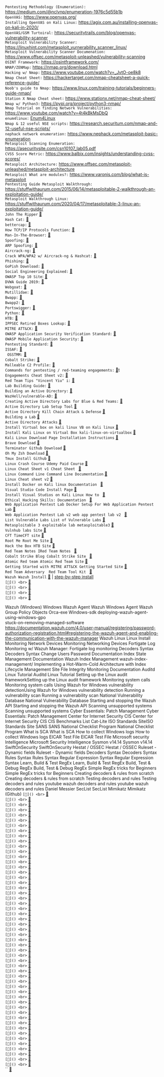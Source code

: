 `Pentesting Methodology (Enumeration):` https://medium.com/@nclvnp/enumeration-1976c5d55b1b <br>
`OpenVAS:` https://www.openvas.org/ <br>
`Installing OpenVAS on Kali Linux:` https://agix.com.au/installing-openvas-on-kali-in-2020/ <br>
`OpenVAS/GSM Turtoiral:`  https://securitytrails.com/blog/openvas-vulnerability-scanner <br>
`Metasploit Vulnerability Scanner:` https://linuxhint.com/metasploit_vurnerability_scanner_linux/ <br>
`Metasploit Vulnerability Scanner Documenation:` https://www.offsec.com/metasploit-unleashed/vulnerability-scanning <br>
`OSINT Framework:` https://osintframework.com/ <br>
`NMAP/ZENMap:` https://nmap.org/download.html <br>
`Hacking w/ Nmap:` https://www.youtube.com/watch?v=_JvtO-oe8k8 <br>
`Nmap Cheat Sheet:` https://hackertarget.com/nmap-cheatsheet-a-quick-reference-guide/ <br>
`Noob's guide to Nmap:` https://www.linux.com/training-tutorials/beginners-guide-nmap/ <br>
`Station X Nmap Cheat sheet:` https://www.stationx.net/nmap-cheat-sheet/ <br>
`Nmap w/ Python3:` https://pypi.org/project/python3-nmap/ <br>
`Nmap Tutorial on finding Network Vulnerabilities:` https://www.youtube.com/watch?v=4t4kBkMsDbQ <br>
`enum4linux:` [Enum4Linux](https://labs.portcullis.co.uk/tools/enum4linux/#:~:text=Enum4linux%20is%20a%20tool%20for,%2C%20rpclient%2C%20net%20and%20nmblookup.url) <br>
`Nmap & 12 useful NSE scripts:` https://research.securitum.com/nmap-and-12-useful-nse-scripts/ <br>
`nephack network enumeration:` https://www.nephack.com/metasploit-basic-enumeration <br>
`Metasploit Scanning Enumeration:` https://asecuritysite.com/csn10107_lab05.pdf <br>
`CVSS Score Metric:` https://www.balbix.com/insights/understanding-cvss-scores/ <br>
`Metasploit Architecture:` https://www.offsec.com/metasploit-unleashed/metasploit-architecture <br>
`Metasploit What are modules?:` https://www.varonis.com/blog/what-is-metasploit <br>
`Pentesting Guide Metasploit Walkthrough:` https://stuffwithaurum.com/2015/06/14/metasploitable-2-walkthrough-an-exploitation-guide/ <br>
`Metasploit Walkthrough Linux:` https://stuffwithaurum.com/2020/04/17/metasploitable-3-linux-an-exploitation-guide/ <br>
`John The Ripper` [🔗](https://countuponsecurity.files.wordpress.com/2016/09/jtr-cheat-sheet.pdf&ved=2ahUKEwiyuLm5vOLuAhVhu1kKHZOhDxAQFjAAegQIARAB&usg=AOvVaw3pcj4E387RoazPnuRH7LDTu)<br>
`Hash Cat:` [🔗](https://www.blackhillsinfosec.com/wp-content/uploads/2020/09/HashcatCheatSheet.v2018.1b.pdf) <br>
`bettercap:` [🔗](https://www.bettercap.org/) <br>
`How TCP/IP Protocols Function:` [🔗](https://docs.oracle.com/cd/E18752_01/html/816-4554/ipov-29.html) <br>
`Man-In-The-Browser:` [🔗](https://doubleoctopus.com/security-wiki/threats-and-tools/man-in-the-browser-attack/) <br>
`Spoofing:` [🔗](https://www.cyberpunk.rs/whats-spoofing-and-how-to-defend-agai) <br>
`ARP Spoofing:` [🔗](https://huzeifabhai.blogspot.com/2011/08/arp-spoofing-explained.html) <br>
`Aircrack-ng:` [🔗](https://www.aircrack-ng.org/doku.php?id=cracking_wpa) <br>
`Crack WPA/WPA2 w/ Aircrack-ng & Hashcat:` [🔗](https://medium.com/@brannondorsey/crack-wpa-wpa2-wi-fi-routers-with-aircrack-ng-and-hashcat-a5a5d3ffea46) <br>
`Phishing:` [🔗](https://www.ired.team/offensive-security/initial-access/phishing-with-gophish-and-digitalocean) <br>
`GoPish Download:` [🔗](https://github.com/gophish/gophish/releases) <br>
`Social Engineering Explained:` [🔗](https://www.tripwire.com/state-of-security/5-social-engineering-attacks-to-watch-out-for)  <br>
`OWASP Top 10 Site`: [🔗](https://owasp.org/www-project-top-ten/) <br>
`DVWA Guide 2019:` [🔗](https://github.com/keewenaw/dvwa-guide-2019/tree/master/low) <br>
`Webgoat:`  [🔗](https://offensivehack.wordpress.com/2018/07/17/webgoat-walkthrough/) <br>
`Mutillidae:` [🔗](https://matrixlabsblog.wordpress.com/2019/04/14/owasp-mutillidae-walkthrough/) <br>
`Bwapp:` [🔗](https://jaiguptanick.github.io/Blog/blog/Walkthrough_of_bWAPP_solutions_A1_injection_writeups/) <br>
`Bwapp2:` [🔗](https://jaiguptanick.github.io/Blog/blog/Walkthrough_of_bWAPP_solutions_A4_Insecure_Direct_Object_References_writeups/) <br>
`Portswigger:` [🔗](https://portswigger.net/web-security/all-labs) <br>
`Python:` [🔗](https://github.com/wilfredinni/python-cheatsheet)  <br>
`HTB:` [🔗](https://www.youtube.com/c/ippsec/videos) <br>
`IPPSEC Retired Boxes Lookup:` [🔗](https://ippsec.rocks/?) <br>
`MITRE ATT&CK:` [🔗](https://attack.mitre.org/) <br>
`OWASP Application Security Verification Standard:` [🔗](https://owasp.org/www-project-application-security-verification-standard/) <br>
`OWASP Mobile Application Security:` [🔗](https://owasp.org/www-project-mobile-app-security/) <br>
`Pentesting Standard:` [🔗](http://www.pentest-standard.org/index.php/Main_Page) <br>
`ISSAF:` [🔗](https://untrustednetwork.net/files/issaf0.2.1.pdf) <br>
` OSSTMM:` [🔗](https://www.isecom.org/OSSTMM.3.pdf) <br>
`Cobalt Strike:` [🔗](https://www.cobaltstrike.com/training/) <br>
`Malleable C2 Profile:` [🔗](https://raw.githubusercontent.com/bigb0sss/RedTeam-OffensiveSecurity/master/01-CobaltStrike/malleable_C2_profile/CS4.0_guideline.profile) <br>
`Commands for pentesting / red-teaming engagements:` [🔗](https://www.ired.team/offensive-security-experiments/offensive-security-cheetsheets)t <br>
`Engagements Cheat Sheet v2:` [🔗](https://www.ired.team/offensive-security-experiments/offensive-security-cheetsheets) <br>
`Red Team Tips "Vincent Yiu" i:` [🔗](https://www.vincentyiu.com/red-team-tips) <br>
`Lab Building Guide:` [🔗](https://medium.com/@vartaisecurity/lab-building-guide-virtual-active-directory-5f0d0c8eb907) <br>
`Building an Active Directory:` [🔗](https://robertscocca.medium.com/building-an-active-directory-lab-82170dd73fb4) <br>
`WazHell/vulnerable-AD:` [🔗](https://github.com/WazeHell/vulnerable-AD) <br>
`Creating Active Directory Labs for Blue & Red Teams:` [🔗](https://sec-consult.com/blog/detail/creating-active-directory-labs-for-blue-and-red-teams/) <br>
`Active Directory Lab Setup Tool` [🔗](https://browninfosecguy.com/Active-Directory-Lab-Setup-Tool) <br>
`Active Directory Kill Chain Attack & Defense` [🔗](https://github.com/infosecn1nja/AD-Attack-Defense/blob/master/README.md)<br>
`Building a Lab` [🔗](https://github.com/rmusser01/Infosec_Reference/blob/master/Draft/Building_A_Lab.md#AD) <br>
`Active Directory Attacks` [🔗](https://github.com/swisskyrepo/PayloadsAllTheThings/blob/master/Methodology%20and%20Resources/Active%20Directory%20Attack.md) <br>
`Install Virtual box on kali linux VB on Kali linux` [🔗](https://computingforgeeks.com/install-virtualbox-on-kali-linux-linux-mint/) <br>
`Install Kali Linux on Virtual Box kali-linux-on-virtualbox` [🔗](https://phoenixnap.com/kb/how-to-install-kali-linux-on-virtualbox) <br>
`Kali Linux Download Page Installation Instructions` [🔗](https://www.kali.org/docs/installation) <br>
`Brave Download` [🔗](https://brave.com/linux/) <br>
`Terminator Github Download` [🔗](https://github.com/gnome-terminator/terminator) <br>
`Oh My Zsh Download` [🔗](https://github.com/ohmyzsh/ohmyzshv) <br>
`Tmux Install Github` [🔗](https://github.com/gpakosz/.tmux) <br>
`Linux Crash Course Udemy Paid Course` [🔗](https://www.udemy.com/course/complete-linux-command-line-and-terminal-productivity/?referralCode=C04E03F051295B7035C0) <br>
`Linux Cheat Sheet v1 Cheat Sheet ` [🔗](https://linoxide.com/guide/linux-cheat-sheet.png) <br>
`Linux Command Line Command Line Documentation` [🔗](https://cheatography.com/davechild/cheat-sheets/linux-command-line/) <br>
`Linux Cheat sheet v2` [🔗](https://phoenixnap.com/kb/linux-commands-cheat-sheet) <br>
`Install Docker on Kali linux Documentation ` [🔗](https://linuxhint.com/install_docker_kali_linux/) <br>
`Visual Studio Code Install Page` [🔗](https://code.visualstudio.com/download) <br>
`Install Visual Studios on Kali Linux How to ` [🔗](https://computingforgeeks.com/how-to-install-visual-studio-code-on-kali-linux/) <br>
`Ethical Hacking Skills: Documentation ` [🔗](https://www.tutorialspoint.com/ethical_hacking/ethical_hacking_skills.htm) <br>
`Web Application Pentest Lab Docker Setup For Web Application Pentest Lab` [🔗](https://www.hackingarticles.in/web-application-pentest-lab-setup-using-docker/) <br>
`Web Application Pentest Lab v2 web app pentest lab v2 ` [🔗](https://medium.com/@riddhishsarode13/web-application-pentest-lab-setup-using-docker-install-docker-and-start-hacking-2b6722717fb5) <br>
`List Vulnerable Labs List of Vulnerable Labs` [🔗](https://github.com/kaiiyer/awesome-vulnerable) <br>
`Metasploitable 3 exploitable lab metasploitable3` [🔗](https://github.com/rapid7/metasploitable3) <br>
`Vulnhub labs Site` [🔗](https://www.vulnhub.com/) <br>
`CFT TimeCFT site` [🔗](https://ctftime.org/) <br>
`Root Me Root Me Site` [🔗](https://www.root-me.org/) <br>
`Hack the Box HTB Site` [🔗](https://www.hackthebox.com/) <br>
`Red Team Notes IRed Team Notes ` [🔗](https://www.ired.team/) <br>
`Cobalt Strike Blog Cobalt Strike Site ` [🔗](https://www.cobaltstrike.com/) <br>
`Atomic Red team Atomic Red Team Site` [🔗](https://github.com/redcanaryco/atomic-red-team) <br>
`Getting Started with MITRE ATT&CK Getting Started Site` [🔗](https://medium.com/mitre-attack/getting-started-with-attack-red-29f074ccf7e3) <br>
`Red Team Adversary  Red Team Tool Kit ` [🔗](https://0x1.gitlab.io/pentesting/Red-Teaming-Toolkit) <br>
`Wazuh Wazuh Install` [🔗](https://wazuh.com/install/) | [step-by-step install](https://documentation.wazuh.com/4.0/installation-guide/open-distro/all-in-one-deployment/all_in_one.html) <br>
`` [🔗]() <br>
`` [🔗]() <br>
`` [🔗]() <br>
`` [🔗]() <br>
`` [🔗]() <br>
`` [🔗]() <br>
`` [🔗]() <br>
`` [🔗]() <br>







       
Wazuh (Windows) Windows Wazuh Agent  Wazuh Windows Agent 
Wazuh Group Policy Objects Orca-exe  Windows-sdk  deploying-wazuh-agent-using-windows-gpo  
stuck-on-removing-managed-software
https://documentation.wazuh.com/4.0/user-manual/registering/password-authorization-registration.html#registering-the-wazuh-agent-and-enabling-the-communication-with-the-wazuh-manager
Wazuh Linux Linux Install 
Monitoring Network Devices Monitoring Networking Devices
Fortigate Log Monitoring w/ Wazuh Manager: Fortigate log monitoring 
Decoders Syntax Decoders Syntax
Change Users Password Documentation
Index State Management Documentation 
Wazuh Index Management wazuh-index-management/
Implementing a Hot-Warm-Cold Architecture with Index Lifecycle Management Site
File Integrity Monitoring Documentation
Auditd Linux Tutorial Auditd Linux Tutorial
Setting up the Linux audit frameworkSetting up the Linux audit framework
Monitoring system calls Monitoring system calls
Using Wazuh for Windows vulnerability detectionUsing Wazuh for Windows vulnerability detection
Running a vulnerability scan  Running a vulnerability scan
National Vulnerability Database National Vulnerability Database
Starting and stopping the Wazuh API Starting and stopping the Wazuh API
Scanning unsupported systems Scanning unsupported systems
Cyber Essentials: Patch Management Cyber Essentials: Patch Management
Center for Internet Security CIS Center for Internet Security CIS CIS Benchmarks List  Cat-Lite
ISO Standards SiteISO Standards Site
SANS SANS
National Checklist Program National Checklist Program
What is SCA What is SCA
How to collect Windows logs  How to collect Windows logs
EICAR Test File  EICAR Test File
Microsoft security Intelligence Microsoft Security Intelligence
Sysmon v14.14 Sysmon v14.14
SwiftOnSecurity SwiftOnSecurity
Hestat / OSSEC  Hestat / OSSEC
Ruleset - Dynamic fields Ruleset - Dynamic fields
Decoders Syntax Decoders Syntax  
Rules Syntax Rules Syntax 
Regular Expression Syntax Regular Expression Syntax 
Learn, Build & Test RegEx  Learn, Build & Test RegEx
Build, Test & Debug RegEx Build, Test & Debug RegEx 
Simple RegEx tricks for Beginners Simple RegEx tricks for Beginners 
Creating decoders & rules from scratch Creating decoders & rules from scratch 
Testing decoders and rules Testing decoders and rules 
youtube wazuh decoders and rules  youtube wazuh decoders and rules
Daniel Messier SecList  SecList 
Mimikatz Mimikatz (Github)
`` [🔗]() <br>
`` [🔗]() <br>
`` [🔗]() <br>
`` [🔗]() <br>
`` [🔗]() <br>
`` [🔗]() <br>
`` [🔗]() <br>
`` [🔗]() <br>
`` [🔗]() <br>
`` [🔗]() <br>
`` [🔗]() <br>
`` [🔗]() <br>
`` [🔗]() <br>
`` [🔗]() <br>
`` [🔗]() <br>
`` [🔗]() <br>
`` [🔗]() <br>
`` [🔗]() <br>
`` [🔗]() <br>
`` [🔗]() <br>
`` [🔗]() <br>
`` [🔗]() <br>
`` [🔗]() <br>
`` [🔗]() <br>
`` [🔗]() <br>
`` [🔗]() <br>
`` [🔗]() <br>
`` [🔗]() <br>
`` [🔗]() <br>
`` [🔗]() <br>
`` [🔗]() <br>
`` [🔗]() <br>
`` [🔗]() <br>
`` [🔗]() <br>
`` [🔗]() <br>
`` [🔗]() <br>
`` [🔗]() <br>
`` [🔗]() <br>
`` [🔗]() <br>
`` [🔗]() <br>
`` [🔗]() <br>
`` [🔗]() <br>
`` [🔗]() <br>
`` [🔗]() <br>
`` [🔗]() <br>
`` [🔗]() <br>
`` [🔗]() <br>
`` [🔗]() <br>
`` [🔗]() <br>
`` [🔗]() <br>
`` [🔗]() <br>
`` [🔗]() <br>
`` [🔗]() <br>
`` [🔗]() <br>
`` [🔗]() <br>
`` [🔗]() <br>
`` [🔗]() <br>
`` [🔗]() <br>
`` [🔗]() <br>
`` [🔗]() <br>
`` [🔗]() <br>
`` [🔗]() <br>
`` [🔗]() <br>
`` [🔗]() <br>
`` [🔗]() <br>
`` [🔗]() <br>
`` [🔗]() <br>
`` [🔗]() <br>
`` [🔗]() <br>
`` [🔗]() <br>
`` [🔗]() <br>
`` [🔗]() <br>
`` [🔗]() <br>
`` [🔗]() <br>
`` [🔗]() <br>
`` [🔗]() <br>
`` [🔗]() <br>
`` [🔗]() <br>
`` [🔗]() <br>
`` [🔗]() <br>
`` [🔗]() <br>
`` [🔗]() <br>
`` [🔗]() <br>
`` [🔗]() <br>
`` [🔗]() <br>
`` [🔗]() <br>
`` [🔗]() <br>
`` [🔗]() <br>
`` [🔗]() <br>
`` [🔗]() <br>
`` [🔗]() <br>
`` [🔗]() <br>
`` [🔗]() <br>
`` [🔗]() <br>
`` [🔗]() <br>
`` [🔗]() <br>
`` [🔗]() <br>
`` [🔗]() <br>
`` [🔗]() <br>
`` [🔗]() <br>
`` [🔗]() <br>
`` [🔗]() <br>
`` [🔗]() <br>
`` [🔗]() <br>
`` [🔗]() <br>
`` [🔗]() <br>
`` [🔗]() <br>



